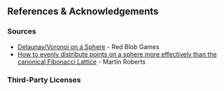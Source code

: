 ## References & Acknowledgements

### Sources
- [Delaunay/Voronoi on a Sphere](https://www.redblobgames.com/x/1842-delaunay-voronoi-sphere/) - Red Blob Games
- [How to evenly distribute points on a sphere more effectively than the canonical Fibonacci Lattice](https://extremelearning.com.au/how-to-evenly-distribute-points-on-a-sphere-more-effectively-than-the-canonical-fibonacci-lattice/) - Martin Roberts

### Third-Party Licenses


